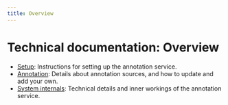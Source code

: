 ```yaml
---
title: Overview
---
```


# Technical documentation: Overview

- [Setup](/technical/setup.md): Instructions for setting up the annotation service.
- [Annotation](/technical/annotation.md): Details about annotation sources, and how to update and add your own. 
- [System internals](/technical/sysinternals.md): Technical details and inner workings of the annotation service.

